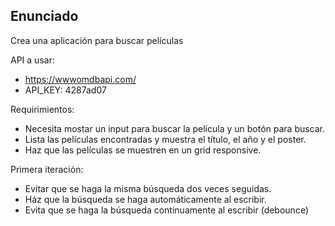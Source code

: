 ## Enunciado

Crea una aplicación para buscar películas

API a usar: 

- https://wwwomdbapi.com/
- API_KEY: 4287ad07

Requirimientos:

- Necesita mostar un input para buscar la película y un botón para buscar.
- Lista las películas encontradas y muestra el título, el año y el poster.
- Haz que las películas se muestren en un grid responsive.

Primera iteración: 

- Evitar que se haga la misma búsqueda dos veces seguidas. 
- Ház que la búsqueda se haga automáticamente al escribir.
- Evita que se haga la búsqueda continuamente al escribir (debounce)